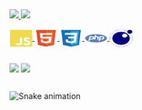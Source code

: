 <div>
  <a href="https://github.com/MrLuisC15">
  <img height="165em" src="https://github-readme-stats-mrluisc15.vercel.app/api?username=MrLuisC15&show_icons=true&theme=tokyonight"/>
  <img height="165em" src="https://github-readme-stats-mrluisc15.vercel.app/api/top-langs/?username=MrLuisC15&layout=compact&langs_count=16&theme=tokyonight"/>
</div>
<div style="display: inline_block"><br>
  <img align="center" alt="LuisC-Js" height="30" width="40" src="https://raw.githubusercontent.com/devicons/devicon/master/icons/javascript/javascript-plain.svg">
  <img align="center" alt="LuisC-HTML" height="30" width="40" src="https://raw.githubusercontent.com/devicons/devicon/master/icons/html5/html5-original.svg">
  <img align="center" alt="LuisC-CSS" height="30" width="40" src="https://raw.githubusercontent.com/devicons/devicon/master/icons/css3/css3-original.svg">
  <img align="center" alt="LuisC-PHP" height="30" width="40" src="https://raw.githubusercontent.com/devicons/devicon/master/icons/php/php-plain.svg">
  <img align="center" alt="LuisC-Lua" height="30" width="40" src="https://raw.githubusercontent.com/devicons/devicon/master/icons/lua/lua-plain.svg">
</div>
  
  ##
 
<div> 
  <a href = "mailto:mrluisc15+contacto@gmail.com"><img src="https://img.shields.io/badge/Gmail-D14836?style=for-the-badge&logo=gmail&logoColor=white" target="_blank"></a>
  <a href="https://www.linkedin.com/in/luis-carlos-marzal-de-la-concepci%C3%B3n-88a496213/" target="_blank"><img src="https://img.shields.io/badge/LinkedIn-0077B5?style=for-the-badge&logo=linkedin&logoColor=white" target="_blank"></a> 
</div>

  ##
  
  ![Snake animation](https://gist.githubusercontent.com/MrLuisC15/991b11610dae6a624723d689268cf951/raw/9c67525833081455d5607868fabd46fd2087b335/snake.svg)
 

